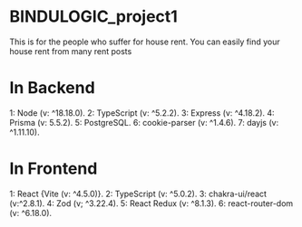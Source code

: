 # BINDULOGIC_project1

This is for the people who suffer for house rent.
You can easily find your house rent from many rent posts

# In Backend

1: Node (v: ^18.18.0).
2: TypeScript (v: ^5.2.2).
3: Express (v: ^4.18.2).
4: Prisma (v: 5.5.2).
5: PostgreSQL.
6: cookie-parser (v: ^1.4.6).
7: dayjs (v: ^1.11.10).

# In Frontend

1: React {Vite (v: ^4.5.0)}.
2: TypeScript (v: ^5.0.2).
3: chakra-ui/react (v:^2.8.1).
4: Zod (v; ^3.22.4).
5: React Redux (v: ^8.1.3).
6: react-router-dom (v: ^6.18.0).
